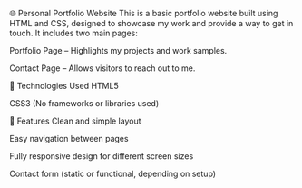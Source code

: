 🌐 Personal Portfolio Website
This is a basic portfolio website built using HTML and CSS, designed to showcase my work and provide a way to get in touch. It includes two main pages:

Portfolio Page – Highlights my projects and work samples.

Contact Page – Allows visitors to reach out to me.

🔧 Technologies Used
HTML5

CSS3 (No frameworks or libraries used)

📂 Features
Clean and simple layout

Easy navigation between pages

Fully responsive design for different screen sizes

Contact form (static or functional, depending on setup)

